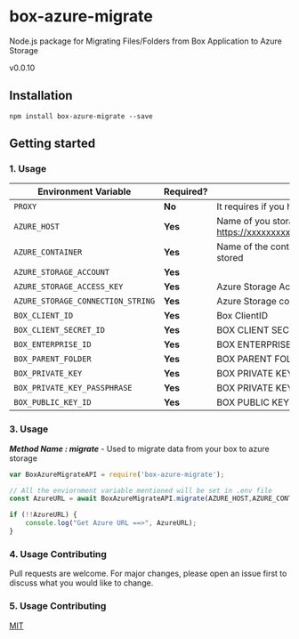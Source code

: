 # box-azure-migrate

Node.js package for Migrating Files/Folders from Box Application to Azure Storage

v0.0.10

## Installation

```
npm install box-azure-migrate --save
```


## Getting started

### 1. Usage



| Environment Variable   | Required? | Value                            |
| ---------------------- | --------- | -----------------------------------      |
| `PROXY`            | **No**   | It requires if you have proxy set up  |  
| `AZURE_HOST`            | **Yes**   | Name of you storage host i.e https://xxxxxxxxxx.blob.core.windows.net |             
| `AZURE_CONTAINER`            | **Yes**   | Name of the container where files will be stored |             
| `AZURE_STORAGE_ACCOUNT`            | **Yes**   | |          
| `AZURE_STORAGE_ACCESS_KEY`            | **Yes**   | Azure Storage Account name |     
| `AZURE_STORAGE_CONNECTION_STRING`            | **Yes**   | Azure Storage connection string |      
| `BOX_CLIENT_ID`            | **Yes**   | Box ClientID  |  
| `BOX_CLIENT_SECRET_ID`            | **Yes**   | BOX CLIENT SECRET ID  | 
| `BOX_ENTERPRISE_ID`            | **Yes**   |  BOX ENTERPRISE ID | 
| `BOX_PARENT_FOLDER`            | **Yes**   | BOX PARENT FOLDER  | 
| `BOX_PRIVATE_KEY`            | **Yes**   | BOX PRIVATE KEY  | 
| `BOX_PRIVATE_KEY_PASSPHRASE`            | **Yes**   | BOX PRIVATE KEY PASSPHRASE  | 
| `BOX_PUBLIC_KEY_ID`            | **Yes**   | BOX PUBLIC KEY ID  | 

### 3. Usage

***Method Name : migrate*** - Used to migrate data from your box to azure storage

```javascript
var BoxAzureMigrateAPI = require('box-azure-migrate');

// All the enviornment variable mentioned will be set in .env file
const AzureURL = await BoxAzureMigrateAPI.migrate(AZURE_HOST,AZURE_CONTAINER,AZURE_STORAGE_ACCOUNT,AZURE_STORAGE_ACCESS_KEY,PROXY,BOX_CLIENT_ID,BOX_CLIENT_SECRET_ID,BOX_PRIVATE_KEY,BOX_PRIVATE_KEY_ID,BOX_PRIVATE_KEY_PASSPHRASE,BOX_ENTERPRISE_ID,BOX_PARENT_FOLDER);

if (!!AzureURL) {
    console.log("Get Azure URL ==>", AzureURL);
}

```

### 4. Usage Contributing
Pull requests are welcome. For major changes, please open an issue first to discuss what you would like to change.

### 5. Usage Contributing
[MIT](https://choosealicense.com/licenses/mit/)
